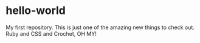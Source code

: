 # hello-world
My first repository.
This is just one of the amazing new things to check out. Ruby and CSS and Crochet, OH MY!
